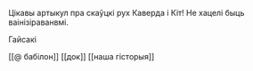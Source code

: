 
Цікавы артыкул пра скаўцкі рух 
Каверда і Кіт!
Не хацелі быць ваінізіраванвмі.

Гайсакі

[[@ бабілон]]
[[док]]
[[наша гісторыя]]